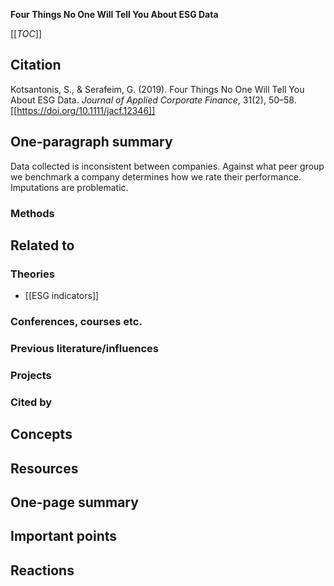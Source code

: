 **Four Things No One Will Tell You About ESG Data**

[[_TOC_]]

## Citation

Kotsantonis, S., & Serafeim, G. (2019). Four Things No One Will Tell You About ESG Data. *Journal of Applied Corporate Finance*, 31(2), 50–58. [[https://doi.org/10.1111/jacf.12346]]

## One-paragraph summary

Data collected is inconsistent between companies. Against what peer group we benchmark a company determines how we rate their performance. Imputations are problematic.

### Methods

## Related to

### Theories
* [[ESG indicators]]

### Conferences, courses etc.

### Previous literature/influences

### Projects

### Cited by

## Concepts

## Resources

## One-page summary

## Important points

## Reactions